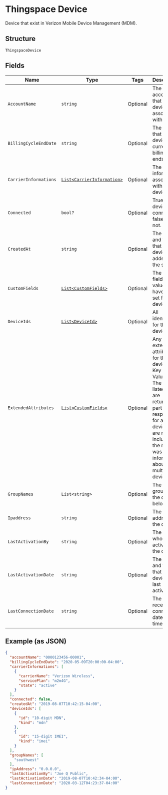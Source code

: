 
# Thingspace Device

Device that exist in Verizon Mobile Device Management (MDM).

## Structure

`ThingspaceDevice`

## Fields

| Name | Type | Tags | Description |
|  --- | --- | --- | --- |
| `AccountName` | `string` | Optional | The billing account that the device is associated with. |
| `BillingCycleEndDate` | `string` | Optional | The date that the device's current billing cycle ends. |
| `CarrierInformations` | [`List<CarrierInformation>`](../../doc/models/carrier-information.md) | Optional | The carrier information associated with the device. |
| `Connected` | `bool?` | Optional | True if the device is connected; false if it is not. |
| `CreatedAt` | `string` | Optional | The date and time that the device was added to the system. |
| `CustomFields` | [`List<CustomFields>`](../../doc/models/custom-fields.md) | Optional | The custom fields and values that have been set for the device. |
| `DeviceIds` | [`List<DeviceId>`](../../doc/models/device-id.md) | Optional | All identifiers for the device. |
| `ExtendedAttributes` | [`List<CustomFields>`](../../doc/models/custom-fields.md) | Optional | Any extended attributes for the device, as Key and Value pairs. The pairs listed below are returned as part of the response for a single device, but are not included if the request was for information about multiple devices. |
| `GroupNames` | `List<string>` | Optional | The device groups that the device belongs to. |
| `Ipaddress` | `string` | Optional | The IP address of the device. |
| `LastActivationBy` | `string` | Optional | The user who last activated the device. |
| `LastActivationDate` | `string` | Optional | The date and time that the device was last activated. |
| `LastConnectionDate` | `string` | Optional | The most recent connection date and time. |

## Example (as JSON)

```json
{
  "accountName": "0000123456-00001",
  "billingCycleEndDate": "2020-05-09T20:00:00-04:00",
  "carrierInformations": [
    {
      "carrierName": "Verizon Wireless",
      "servicePlan": "m2m4G",
      "state": "active"
    }
  ],
  "connected": false,
  "createdAt": "2019-08-07T10:42:15-04:00",
  "deviceIds": [
    {
      "id": "10-digit MDN",
      "kind": "mdn"
    },
    {
      "id": "15-digit IMEI",
      "kind": "imei"
    }
  ],
  "groupNames": [
    "southwest"
  ],
  "ipAddress": "0.0.0.0",
  "lastActivationBy": "Joe Q Public",
  "lastActivationDate": "2019-08-07T10:42:34-04:00",
  "lastConnectionDate": "2020-03-12T04:23:37-04:00"
}
```

